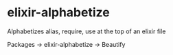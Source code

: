 # elixir-alphabetize
Alphabetizes alias, require, use at the top of an elixir file

Packages -> elixir-alphabetize -> Beautify
